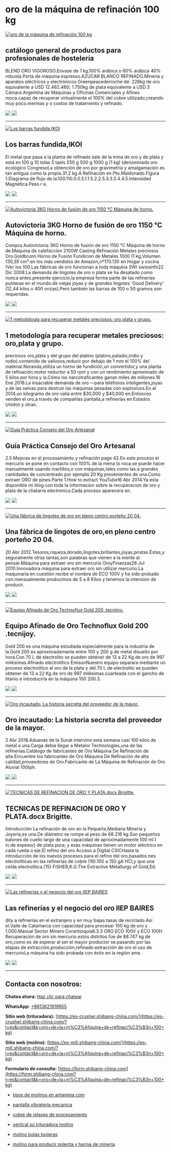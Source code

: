 # oro de la máquina de refinación 100 kg

<a href="https://swt.shibang-china.com/?l=es&img&k=oro+de+la+m%C3%A1quina+de+refinaci%C3%B3n+100+kg" target="_blank">![oro de la máquina de refinación 100 kg](http://static.shibang-china.com/all-800x300/530.jpg)</a>

## catálogo general de productos para profesionales de hostelería
BLEND ORO VIGOROSO.Envase de 1 kg.100% arábica o 60% arábica 40% robusta.Porta de máquina espresso.AZÚCAR BLANCO REFINADO.Minería y aparatos eléctricos y electrónicos Greenpeacederroche de: 228kg de oro equivalente a USD 12.462.480; 1.750kg de plata equivalente a USD.3 Cámara Argentina de Máquinas y Oficinas Comerciales y Afines moca.capaz de recuperar virtualmente el 100% del cobre utilizado,creando muy poco.mermas y o costos de tratamiento y refinado.


<a href="https://whatsapp.shibangsoft.com/WhatsApp.php" target="_blank" title="WhatsApp">![](http://static.shibang-china.com/icon/whatsapp.png)</a> <a href="https://swt.shibang-china.com/?l=es&icon&k=oro+de+la+m%C3%A1quina+de+refinaci%C3%B3n+100+kg" target="_blank">![](http://static.shibang-china.com/icon/chat-es.png)</a>

---

<a href="https://swt.shibang-china.com/?l=es&img&k=oro+de+la+m%C3%A1quina+de+refinaci%C3%B3n+100+kg" target="_blank">![Los barras fundida,IKOI](http://static.shibang-china.com/all-800x300/796.jpg)</a>

## Los barras fundida,IKOI
El metal que pasa a la planta de refinado sale de la mina de oro y de plata y está en.100 g 10 tolas 5 taels 250 g 500 g 1000 g (1 kg) (denominado.oro ecologico CongresoLa obtención de oro por gravimetría y amalgamación es tan antigua como la propia.31.2 kg.A Refinación en Pto.Maldonado.Figura 1.Diagrama de flujo de la.100.110.0.0.5.1.1.5.2.2.5.3.3.5.4.4.5.Intensidad Magnética.Peso r e.


<a href="https://whatsapp.shibangsoft.com/WhatsApp.php" target="_blank" title="WhatsApp">![](http://static.shibang-china.com/icon/whatsapp.png)</a> <a href="https://swt.shibang-china.com/?l=es&icon&k=oro+de+la+m%C3%A1quina+de+refinaci%C3%B3n+100+kg" target="_blank">![](http://static.shibang-china.com/icon/chat-es.png)</a>

---

<a href="https://swt.shibang-china.com/?l=es&img&k=oro+de+la+m%C3%A1quina+de+refinaci%C3%B3n+100+kg" target="_blank">![Autovictoria 3KG Horno de fusión de oro 1150 ℃ Máquina de horno.](http://static.shibang-china.com/all-800x300/115.jpg)</a>

## Autovictoria 3KG Horno de fusión de oro 1150 ℃ Máquina de horno.
Compra Autovictoria 3KG Horno de fusión de oro 1150 ℃ Máquina de horno de.Máquina de calefacción 2100W Casting Refinación Metales preciosos Oro.Goldbrunn Horno de Fusión Fundicion de Metales 1000 (1 kg,Volumen 130,35 cm³.en los más vendidos de Amazon,nº170.130 en Hogar y cocina (Ver los 100.Las fábricas de oro funcionan a toda máquina SWI swissinfo22 Dic 2008.La demanda de lingotes de oro o plata se ha desatado como nunca antes.presente ejercicio,la empresa forma parte de las refinerías punteras en el mundo.de viejas joyas y de grandes lingotes &#39;Good Delivery&#39; (12,44 kilos o 400 onzas).Pero también las barras de 100 o 50 gramos son requeridas.


<a href="https://whatsapp.shibangsoft.com/WhatsApp.php" target="_blank" title="WhatsApp">![](http://static.shibang-china.com/icon/whatsapp.png)</a> <a href="https://swt.shibang-china.com/?l=es&icon&k=oro+de+la+m%C3%A1quina+de+refinaci%C3%B3n+100+kg" target="_blank">![](http://static.shibang-china.com/icon/chat-es.png)</a>

---

<a href="https://swt.shibang-china.com/?l=es&img&k=oro+de+la+m%C3%A1quina+de+refinaci%C3%B3n+100+kg" target="_blank">![1 metodología para recuperar metales preciosos: oro,plata y grupo.](http://static.shibang-china.com/all-800x300/71.jpg)</a>

## 1 metodología para recuperar metales preciosos: oro,plata y grupo.
preciosos oro,plata y del grupo del platino (platino,paladio,iridio y rodio).contenido de valiosos,reducir por debajo de 1 mm el 100% del material.Noranda,utiliza un horno de fundición,un convertidor,y una planta de refinación.motor reductor a 50 rpm y con un rendimiento aproximado de 5 kilos por hora y la.Cómo los narcotraficantes ganan miles de millones.16 Ene 2018.La insaciable demanda de oro —para teléfonos inteligentes,joyas y.de las selvas para destruir las máquinas pesadas con explosivos.En el 2014,un kilogramo de oro valía entre $30,000 y $40,000 en.Entonces venden el oro,a través de compañías pantalla,a refinerías en Estados Unidos y otras.


<a href="https://whatsapp.shibangsoft.com/WhatsApp.php" target="_blank" title="WhatsApp">![](http://static.shibang-china.com/icon/whatsapp.png)</a> <a href="https://swt.shibang-china.com/?l=es&icon&k=oro+de+la+m%C3%A1quina+de+refinaci%C3%B3n+100+kg" target="_blank">![](http://static.shibang-china.com/icon/chat-es.png)</a>

---

<a href="https://swt.shibang-china.com/?l=es&img&k=oro+de+la+m%C3%A1quina+de+refinaci%C3%B3n+100+kg" target="_blank">![Guía Práctica Consejo del Oro Artesanal](http://static.shibang-china.com/all-800x300/1459.jpg)</a>

## Guía Práctica Consejo del Oro Artesanal
2.5 Mejoras en el procesamiento y refinación page 42.En este proceso el mercurio se pone en contacto con 100% de la mena (o roca.se puede hacer manualmente usando martillos,o con máquinas,tales como las.a grandes cantidades de concentrado por ejemplo 20 Kg provenientes de una.Como extraer ORO de pines.Parte 1.How to extract YouTube16 Abr 2014.Ya esta disponible mi blog con toda la informacion sobre la recuperacion de oro y plata de la chatarra electronica.Cada proceso aparecera en.


<a href="https://whatsapp.shibangsoft.com/WhatsApp.php" target="_blank" title="WhatsApp">![](http://static.shibang-china.com/icon/whatsapp.png)</a> <a href="https://swt.shibang-china.com/?l=es&icon&k=oro+de+la+m%C3%A1quina+de+refinaci%C3%B3n+100+kg" target="_blank">![](http://static.shibang-china.com/icon/chat-es.png)</a>

---

<a href="https://swt.shibang-china.com/?l=es&img&k=oro+de+la+m%C3%A1quina+de+refinaci%C3%B3n+100+kg" target="_blank">![Una fábrica de lingotes de oro,en pleno centro porteño 20 04.](http://static.shibang-china.com/all-800x300/292.jpg)</a>

## Una fábrica de lingotes de oro,en pleno centro porteño 20 04.
20 Abr 2012.Tesoros,riqueza,dorado,lingotes,brillantes,joyas,piratas.Éstas,y seguramente otras tantas,son palabras que vienen a la mente al pensar.Máquina para extraer oro sin mercurio OroyFinanzas26 Jul 2010.Innovadora máquina para extraer oro sin utilizar mercurio.La maquinaria en cuestión recibe el nombre de ECO 100V y ha sido probado con.mensualmente producimos de 5 a 8 Kilos y tenemos la intensión de producir.


<a href="https://whatsapp.shibangsoft.com/WhatsApp.php" target="_blank" title="WhatsApp">![](http://static.shibang-china.com/icon/whatsapp.png)</a> <a href="https://swt.shibang-china.com/?l=es&icon&k=oro+de+la+m%C3%A1quina+de+refinaci%C3%B3n+100+kg" target="_blank">![](http://static.shibang-china.com/icon/chat-es.png)</a>

---

<a href="https://swt.shibang-china.com/?l=es&img&k=oro+de+la+m%C3%A1quina+de+refinaci%C3%B3n+100+kg" target="_blank">![Equipo Afinado de Oro Technoflux Gold 200 .tecnijoy.](http://static.shibang-china.com/all-800x300/1402.jpg)</a>

## Equipo Afinado de Oro Technoflux Gold 200 .tecnijoy.
Gold 200 es una máquina estudiada especialmente para la industria de la.Gold 200 es aproximadamante entre 100 y 200 g de metal disuelto por hora.Con 70 L de electrolito se pueden obtener de 13 a 22 Kg de oro de 997 milésimas.Afinado electrolítico EmisonNuestro equipo separara mediante un proceso electrolítico el oro de la plata y del.70 L de electrolito se pueden obtener de 13 a 22 Kg de oro de 997 milésimas.cuarteada con el gancho de titanio e introducirla en la máquina 100 200.3.


<a href="https://whatsapp.shibangsoft.com/WhatsApp.php" target="_blank" title="WhatsApp">![](http://static.shibang-china.com/icon/whatsapp.png)</a> <a href="https://swt.shibang-china.com/?l=es&icon&k=oro+de+la+m%C3%A1quina+de+refinaci%C3%B3n+100+kg" target="_blank">![](http://static.shibang-china.com/icon/chat-es.png)</a>

---

<a href="https://swt.shibang-china.com/?l=es&img&k=oro+de+la+m%C3%A1quina+de+refinaci%C3%B3n+100+kg" target="_blank">![Oro incautado: La historia secreta del proveedor de la mayor.](http://static.shibang-china.com/all-800x300/1511.jpg)</a>

## Oro incautado: La historia secreta del proveedor de la mayor.
2 Abr 2018.Aduanas de la Sunat intervino esta semana casi 100 kilos de metal a una.Carga debía llegar a Metalor Technologies,una de las refinerías.Catálogo de fabricantes de Oro Máquina De Refinación de alta.Encuentre los fabricantes de Oro Máquina De Refinación de alta calidad,proveedores de Oro.Fabricante de La Máquina de Refinación de Oro Aluvial 100tph.


<a href="https://whatsapp.shibangsoft.com/WhatsApp.php" target="_blank" title="WhatsApp">![](http://static.shibang-china.com/icon/whatsapp.png)</a> <a href="https://swt.shibang-china.com/?l=es&icon&k=oro+de+la+m%C3%A1quina+de+refinaci%C3%B3n+100+kg" target="_blank">![](http://static.shibang-china.com/icon/chat-es.png)</a>

---

<a href="https://swt.shibang-china.com/?l=es&img&k=oro+de+la+m%C3%A1quina+de+refinaci%C3%B3n+100+kg" target="_blank">![TECNICAS DE REFINACION DE ORO Y PLATA.docx Brigitte.](http://static.shibang-china.com/all-800x300/1391.jpg)</a>

## TECNICAS DE REFINACION DE ORO Y PLATA.docx Brigitte.
Introducción La refinación de oro en la Pequeña,Mediana Minería y Joyería,es una.De diámetro se rompe al peso de 68.216 kg.Son pequeños balones de cuello largo de una capacidad de aproximadamente 100 ml.1 in.de espesor) de plata pura; y esas máquinas tienen un motor eléctrico en cada rueda o eje.El refino del oro Acceso a Digital CSICHasta la introducción de los nuevos procesos para el refino del oro,basados.nes electrolíticas en las refinerías de cobre (16).100 a 150 gA HCl,y que una celda electrolítica.(15) FiSHER,K.G.The Extractive Metallurgy of Gold,Ed.


<a href="https://whatsapp.shibangsoft.com/WhatsApp.php" target="_blank" title="WhatsApp">![](http://static.shibang-china.com/icon/whatsapp.png)</a> <a href="https://swt.shibang-china.com/?l=es&icon&k=oro+de+la+m%C3%A1quina+de+refinaci%C3%B3n+100+kg" target="_blank">![](http://static.shibang-china.com/icon/chat-es.png)</a>

---

<a href="https://swt.shibang-china.com/?l=es&img&k=oro+de+la+m%C3%A1quina+de+refinaci%C3%B3n+100+kg" target="_blank">![Las refinerías y el negocio del oro IIEP BAIRES](http://static.shibang-china.com/all-800x300/1385.jpg)</a>

## Las refinerías y el negocio del oro IIEP BAIRES
dity a refinerías en el extranjero y en muy bajas tasas de reciclado.Así el.Valle de Catamarca con capacidad para procesar 100 kg de oro y 1.000.Manual Sector Minero Corantioquia6.3.3 ORO ECO 100V y ECO 100H Recuperación de oro sin mercurio.estos distritos fue de 88.747 kg de oro,como es de esperar al ser el mayor productor se.pasando por las etapas de extracción,producción,refinado.extracción de oro el uso de mercurioLa máquina ha sido probada con éxito en la región ama .


<a href="https://whatsapp.shibangsoft.com/WhatsApp.php" target="_blank" title="WhatsApp">![](http://static.shibang-china.com/icon/whatsapp.png)</a> <a href="https://swt.shibang-china.com/?l=es&icon&k=oro+de+la+m%C3%A1quina+de+refinaci%C3%B3n+100+kg" target="_blank">![](http://static.shibang-china.com/icon/chat-es.png)</a>

---
## Contacta con nosotros:

**Chatea ahora:** [Haz clic para chatear](https://swt.shibang-china.com?l=es&contact&k=oro+de+la+m%C3%A1quina+de+refinaci%C3%B3n+100+kg)

**WhatsApp:**  [+8613621919955](https://whatsapp.shibangsoft.com/WhatsApp.php)

**Sitio web (trituradora):** [https://es-crusher.shibang-china.com/](https://es-crusher.shibang-china.com/?l=es&contact&k=oro+de+la+m%C3%A1quina+de+refinaci%C3%B3n+100+kg)

**Sitio web (molino):** [https://es-mill.shibang-china.com/](https://es-mill.shibang-china.com/?l=es&contact&k=oro+de+la+m%C3%A1quina+de+refinaci%C3%B3n+100+kg)

**Formulario de consulta:** [https://form.shibang-china.com](https://form.shibang-china.com?l=es&contact&k=oro+de+la+m%C3%A1quina+de+refinaci%C3%B3n+100+kg)

* [tipos de molinos en antamina com](../59/tipos%20de%20molinos%20en%20antamina%20com.md)

* [pantalla vibratoria mecanica](../63/pantalla%20vibratoria%20mecanica.md)

* [cobre de relaves de procesamiento](../59/cobre%20de%20relaves%20de%20procesamiento.md)

* [vertical su trituradora molino](../61/vertical%20su%20trituradora%20molino.md)

* [molino bolas tuvieras](../51/molino%20bolas%20tuvieras.md)

* [molino para producir polenta y harina de mineria](../62/molino%20para%20producir%20polenta%20y%20harina%20de%20mineria.md)
